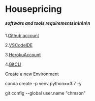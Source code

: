 # Housepricing


##### software and tools requirements\n\n\n\n





1.[Github account](https://github.com)

2.[VSCodeIDE](https://code.visualstudio.com/)

3.[HerokuAccount](https:/heroku.com)

4.[GitCLI]()




Create a new Environment

conda create -p venv python==3.7 -y

git config --global user.name "chmson"